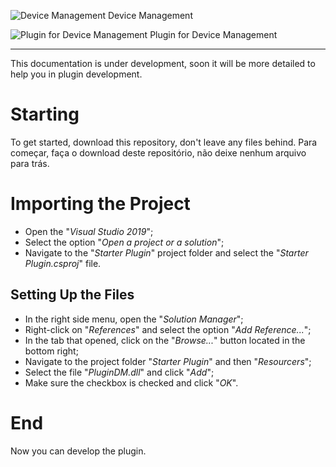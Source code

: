 ![Device Management](https://i.imgur.com/Ek6opZb.png) Device Management

![Plugin for Device Management](https://i.imgur.com/RzO30kD.png) Plugin for Device Management
 ___

This documentation is under development, soon it will be more detailed to help you in plugin development.

# Starting

To get started, download this repository, don't leave any files behind.
Para começar, faça o download deste repositório, não deixe nenhum arquivo para trás.

# Importing the Project

 - Open the "*Visual Studio 2019*";
 - Select the option "*Open a project or a solution*";
 - Navigate to the "*Starter Plugin*" project folder and select the "*Starter Plugin.csproj*" file.

## Setting Up the Files

 - In the right side menu, open the "*Solution Manager*";
 - Right-click on "*References*" and select the option "*Add Reference...*";
 - In the tab that opened, click on the "*Browse...*" button located in the bottom right;
 - Navigate to the project folder "*Starter Plugin*" and then "*Resourcers*";
 - Select the file "*PluginDM.dll*" and click "*Add*";
 - Make sure the checkbox is checked and click "*OK*".

# End
Now you can develop the plugin.
